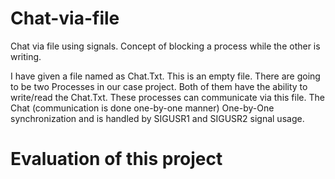 # Chat-via-file
Chat via file using signals. Concept of blocking a process while the other is writing.

I have given a file named as Chat.Txt. This is an empty file. There are going to
be two Processes in our case project. Both of them have the ability to write/read
the Chat.Txt. These processes can communicate via this file.
The Chat (communication is done one-by-one manner) One-by-One synchronization
and is handled by SIGUSR1 and SIGUSR2 signal usage.
# Evaluation of this project
